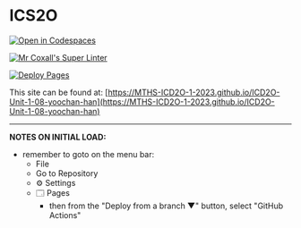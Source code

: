 # ICS2O

[![Open in Codespaces](https://classroom.github.com/assets/launch-codespace-7f7980b617ed060a017424585567c406b6ee15c891e84e1186181d67ecf80aa0.svg)](https://classroom.github.com/open-in-codespaces?assignment_repo_id=14119956)

[![Mr Coxall's Super Linter](https://github.com/MTHS-ICD2O-1-2023/ICD2O-Unit-1-08-yoochan-han/workflows/Mr%20Coxall's%20Super%20Linter/badge.svg)](https://github.com/MTHS-ICD2O-1-2023/ICD2O-Unit-1-08-yoochan-han/actions)

[![Deploy Pages](https://github.com/MTHS-ICD2O-1-2023/ICD2O-Unit-1-08-yoochan-han/workflows/Deploy%20Pages/badge.svg)](https://github.com/MTHS-ICD2O-1-2023/ICD2O-Unit-1-08-yoochan-han/actions)

This site can be found at: [https://MTHS-ICD2O-1-2023.github.io/ICD2O-Unit-1-08-yoochan-han](https://MTHS-ICD2O-1-2023.github.io/ICD2O-Unit-1-08-yoochan-han)

---

**NOTES ON INITIAL LOAD:**
- remember to goto on the menu bar:
  - File
  - Go to Repository
  - ⚙ Settings
  - 🗔 Pages
    - then from the "Deploy from a branch ▼" button, select "GitHub Actions"
